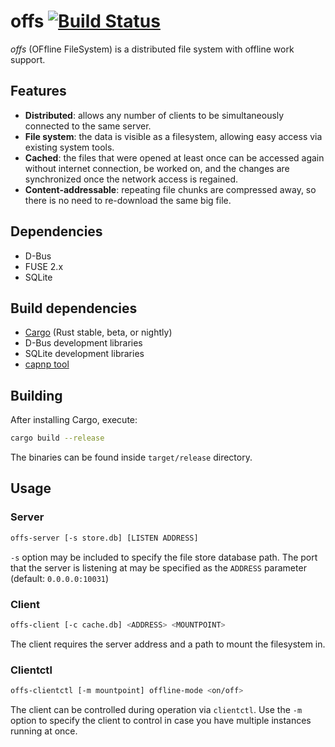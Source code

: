 # offs [![Build Status](https://travis-ci.com/m4tx/offs.svg?token=7xjUrAWoxmsK6Jr6MJpx&branch=master)](https://travis-ci.com/m4tx/offs)

*offs* (OFfline FileSystem) is a distributed file system with offline work support.

## Features

* **Distributed**: allows any number of clients to be simultaneously connected
  to the same server.
* **File system**: the data is visible as a filesystem, allowing easy access via
  existing system tools.
* **Cached**: the files that were opened at least once can be accessed again
  without internet connection, be worked on, and the changes are synchronized
  once the network access is regained.
* **Content-addressable**: repeating file chunks are compressed away, so there
  is no need to re-download the same big file.

## Dependencies

* D-Bus
* FUSE 2.x
* SQLite

## Build dependencies

* [Cargo](https://doc.rust-lang.org/cargo/getting-started/installation.html)
  (Rust stable, beta, or nightly)
* D-Bus development libraries
* SQLite development libraries
* [capnp tool](https://capnproto.org/capnp-tool.html)

## Building

After installing Cargo, execute:

```bash
cargo build --release
```

The binaries can be found inside `target/release` directory.

## Usage

### Server

```bash
offs-server [-s store.db] [LISTEN ADDRESS]
```

`-s` option may be included to specify the file store database path. The port
that the server is listening at may be specified as the `ADDRESS` parameter
(default: `0.0.0.0:10031`)

### Client

```bash
offs-client [-c cache.db] <ADDRESS> <MOUNTPOINT>
```

The client requires the server address and a path to mount the filesystem in.

### Clientctl

```bash
offs-clientctl [-m mountpoint] offline-mode <on/off>
```

The client can be controlled during operation via `clientctl`. Use the
`-m` option to specify the client to control in case you have multiple instances
running at once.
